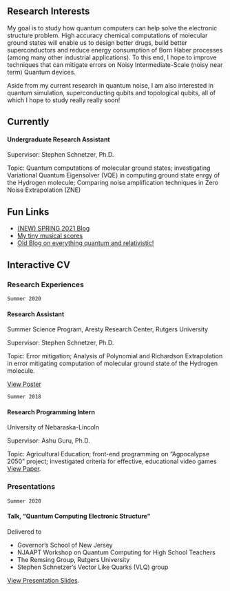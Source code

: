 ## Research Interests

My goal is to study how quantum computers can help solve the electronic structure problem. High accuracy chemical computations of molecular ground states will enable us to design better drugs, build better superconductors and reduce energy consumption of Born Haber processes (among many other industrial applications). To this end, I hope to improve techniques that can mitigate errors on Noisy Intermediate-Scale (noisy near term) Quantum devices.  

Aside from my current research in quantum noise, I am also interested in quantum simulation, superconducting qubits and topological qubits, all of which I hope to study really really soon!


## Currently

#### Undergraduate Research Assistant
Supervisor: Stephen Schnetzer, Ph.D.

Topic: Quantum computations of molecular ground states; investigating Variational Quantum Eigensolver (VQE) in computing ground state enrgy of the Hydrogen molecule; Comparing noise amplification techniques in Zero Noise Extrapolation (ZNE)

## Fun Links
- [(NEW) SPRING 2021 Blog](https://eeshsblogs.blogspot.com/)
- [My tiny musical scores](https://musescore.com/user/10340756)
- [Old Blog on everything quantum and relativistic!](http://quantatime.blogspot.com/) 


## Interactive CV

### Research Experiences

`Summer 2020`
#### Research Assistant
Summer Science Program, Aresty Research Center, Rutgers University

Supervisor: Stephen Schnetzer, Ph.D.

Topic: Error mitigation; Analysis of Polynomial and Richardson Extrapolation in error mitigating computation of molecular ground state of the Hydrogen molecule.

[View Poster](https://github.com/EeshGupta/VQE_Research/blob/master/Poster/eesh-gupta-poster.pdf)

`Summer 2018`
#### Research Programming Intern
University of Nebaraska-Lincoln	

Supervisor: Ashu Guru, Ph.D.

Topic: Agricultural Education; front-end programming on “Agpocalypse 2050” project; investigated criteria for effective, educational video games 
[View Paper](https://github.com/EeshGupta/eeshgupta.github.io/blob/main/documents/Wrong%20Game%2C%20Wrong%20Message.pdf).


### Presentations

`Summer 2020`
#### Talk, “Quantum Computing Electronic Structure” 			           	     
Delivered to 
* Governor’s School of New Jersey                               
* NJAAPT Workshop on Quantum Computing for High School Teachers  
* The Remsing Group, Rutgers University
* Stephen Schnetzer’s Vector Like Quarks (VLQ) group

[View Presentation Slides](https://github.com/EeshGupta/VQE_Research/tree/master/Presentations).
